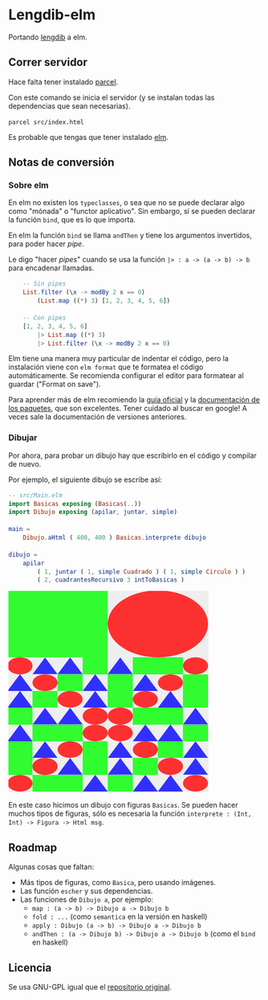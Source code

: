 # Lengdib-elm

Portando [lengdib](https://gitlab.com/karen.p/lengdib) a elm.

## Correr servidor

Hace falta tener instalado [parcel](https://parceljs.org/getting_started.html).

Con este comando se inicia el servidor (y se instalan todas las dependencias que sean necesarias).

`parcel src/index.html`

Es probable que tengas que tener instalado [elm](https://guide.elm-lang.org/install/elm.html).

## Notas de conversión

### Sobre elm

En elm no existen los `typeclasses`, o sea que no se puede declarar algo como "mónada" o "functor aplicativo".
Sin embargo, sí se pueden declarar la función `bind`, que es lo que importa.

En elm la función `bind` se llama `andThen` y tiene los argumentos invertidos, para poder hacer _pipe_.

Le digo "hacer _pipes_" cuando se usa la función `|> : a -> (a -> b) -> b` para encadenar llamadas.

```elm
    -- Sin pipes
    List.filter (\x -> modBy 2 x == 0)
        (List.map ((*) 3) [1, 2, 3, 4, 5, 6])

    -- Con pipes
    [1, 2, 3, 4, 5, 6]
        |> List.map ((*) 3)
        |> List.filter (\x -> modBy 2 x == 0)
```

Elm tiene una manera muy particular de indentar el código,
pero la instalación viene con `elm format` que te formatea el código automáticamente.
Se recomienda configurar el editor para formatear al guardar ("Format on save").

Para aprender más de elm recomiendo la [guía oficial](https://guide.elm-lang.org/)
y la [documentación de los paquetes](https://package.elm-lang.org/), que son excelentes.
Tener cuidado al buscar en google! A veces sale la documentación de versiones anteriores.

### Dibujar

Por ahora, para probar un dibujo hay que escribirlo en el código y compilar de nuevo.

Por ejemplo, el siguiente dibujo se escribe así:

```elm
-- src/Main.elm
import Basicas exposing (Basicas(..))
import Dibujo exposing (apilar, juntar, simple)

main =
    Dibujo.aHtml ( 400, 400 ) Basicas.interprete dibujo

dibujo =
    apilar
        ( 1, juntar ( 1, simple Cuadrado ) ( 1, simple Circulo ) )
        ( 2, cuadrantesRecursivo 3 intToBasicas )
```

![Dibujo hecho con figuras básicas(triángulos, círculos y cuadrados).](docs/dibujo-basicas.png)

En este caso hicimos un dibujo con figuras `Basicas`. Se pueden hacer muchos tipos de figuras, sólo es necesaria la función `interprete : (Int, Int) -> Figura -> Html msg`.

## Roadmap

Algunas cosas que faltan:

- Más tipos de figuras, como `Basica`, pero usando imágenes.
- Las función `escher` y sus dependencias.
- Las funciones de `Dibujo a`, por ejemplo:
  - `map : (a -> b) -> Dibujo a -> Dibujo b`
  - `fold : ...` (como `semantica` en la versión en haskell)
  - `apply : Dibujo (a -> b) -> Dibujo a -> Dibujo b`
  - `andThen : (a -> Dibujo b) -> Dibujo a -> Dibujo b` (como el `bind` en haskell)

## Licencia

Se usa GNU-GPL igual que el [repositorio original](https://gitlab.com/karen.p/lengdib).
